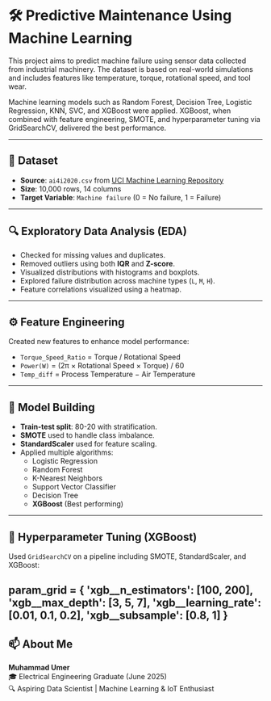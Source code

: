 # 🛠️ Predictive Maintenance Using Machine Learning

This project aims to predict machine failure using sensor data collected from industrial machinery. The dataset is based on real-world simulations and includes features like temperature, torque, rotational speed, and tool wear.

Machine learning models such as Random Forest, Decision Tree, Logistic Regression, KNN, SVC, and XGBoost were applied. XGBoost, when combined with feature engineering, SMOTE, and hyperparameter tuning via GridSearchCV, delivered the best performance.

---

## 📁 Dataset

- **Source**: `ai4i2020.csv` from [UCI Machine Learning Repository](https://archive.ics.uci.edu/dataset/601/ai4i+2020+predictive+maintenance+dataset)
- **Size**: 10,000 rows, 14 columns
- **Target Variable**: `Machine failure` (0 = No failure, 1 = Failure)

---

## 🔍 Exploratory Data Analysis (EDA)

- Checked for missing values and duplicates.
- Removed outliers using both **IQR** and **Z-score**.
- Visualized distributions with histograms and boxplots.
- Explored failure distribution across machine types (`L`, `M`, `H`).
- Feature correlations visualized using a heatmap.

---

## ⚙️ Feature Engineering

Created new features to enhance model performance:

- `Torque_Speed_Ratio` = Torque / Rotational Speed
- `Power(W)` = (2π × Rotational Speed × Torque) / 60
- `Temp_diff` = Process Temperature − Air Temperature

---

## 🧠 Model Building

- **Train-test split**: 80-20 with stratification.
- **SMOTE** used to handle class imbalance.
- **StandardScaler** used for feature scaling.
- Applied multiple algorithms:
  - Logistic Regression
  - Random Forest
  - K-Nearest Neighbors
  - Support Vector Classifier
  - Decision Tree
  - **XGBoost** (Best performing)

---

## 🔎 Hyperparameter Tuning (XGBoost)

Used `GridSearchCV` on a pipeline including SMOTE, StandardScaler, and XGBoost:

param_grid = {
    'xgb__n_estimators': [100, 200],
    'xgb__max_depth': [3, 5, 7],
    'xgb__learning_rate': [0.01, 0.1, 0.2],
    'xgb__subsample': [0.8, 1]
}
---

## 📫 About Me

**Muhammad Umer**  
🎓 Electrical Engineering Graduate (June 2025)  
🔍 Aspiring Data Scientist | Machine Learning & IoT Enthusiast 

